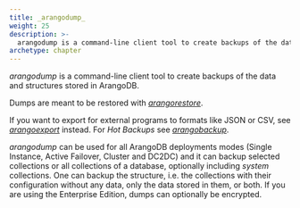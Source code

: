 ```yaml
---
title: _arangodump_
weight: 25
description: >-
  arangodump is a command-line client tool to create backups of the data and structures stored in ArangoDB
archetype: chapter
---
```

_arangodump_ is a command-line client tool to create backups of the data and
structures stored in ArangoDB.

Dumps are meant to be restored with [_arangorestore_](../arangorestore/_index.md).

If you want to export for external programs to formats like JSON or CSV, see
[_arangoexport_](../arangoexport/_index.md) instead. For _Hot Backups_ see
[_arangobackup_](../arangobackup/_index.md).

_arangodump_ can be used for all ArangoDB deployments modes (Single Instance, 
Active Failover, Cluster and DC2DC) and it can backup selected collections
or all collections of a database, optionally including _system_ collections. One
can backup the structure, i.e. the collections with their configuration without
any data, only the data stored in them, or both. If you are using the Enterprise
Edition, dumps can optionally be encrypted.
